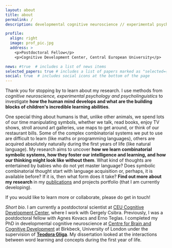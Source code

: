 ```yaml
---
layout: about
title: about
permalink: /
description: developmental cognitive neuroscience // experimental psychology // <a href = "./assets/pdf/PomiechowskaBarbara_CV.pdf", target = "_blank"> <b>curriculum vitae</b> </a>

profile:
  align: right
  image: prof_pic.jpg
  address: >
    <p>Postdoctoral Fellow</p>
    <p>Cognitive Development Center, Central European University</p>

news: #true  # includes a list of news items
selected_papers: true # includes a list of papers marked as "selected={true}"
social: true  # includes social icons at the bottom of the page
---
```


Thank you for stopping by to learn about my research. I use methods from <i>cognitive neuroscience, experimental psychology and psycholinguistics</i> to investigate <b>how the human mind develops and what are the building blocks of children's incredible learning abilities</b>.

One special thing about humans is that, unlike other animals, we spend lots of our time manipulating symbols, whether we talk, read books, enjoy TV shows, stroll around art galleries, use maps to get around, or think of our restaurant bills. Some of the complex combinatorial systems we put to use are difficult to learn (like maths or programming languages), others are acquired absolutely naturally during the first years of life (like natural language). My research aims to uncover <b>how we learn combinatorial symbolic systems, how they foster our intelligence and learning, and how our thinking might look like without them</b>. What kind of thoughts are entertained by babies who do not yet master language? Does symbolic combinatorial thought start with language acquisition or, perhaps, it is available before? If it is, then what form does it take? <b> Find out more about my research </b> in my <a href="publications"> publications</a> and projects portfolio (that I am currently developing).

If you would like to learn more or collaborate, please do get in touch!

<i>Short bio</i>. I am currently a postdoctoral scientist at <a href="https://cdc.ceu.edu/">CEU Cognitive Development Center</a>, where I work with Gergely Csibra. Previously, I was a postdoctoral fellow with Agnes Kovacs and Erno Teglas. I completed my PhD in developmental cognitive neuroscience at <a href="http://cbcd.bbk.ac.uk/"> Centre for Brain and Cognitive Development</a> at Birkbeck, University of London under the supervision of <b><a href = ""> Teodora Gliga</a></b>. My dissertation looked at the interactions between word learning and concepts during the first year of life.
